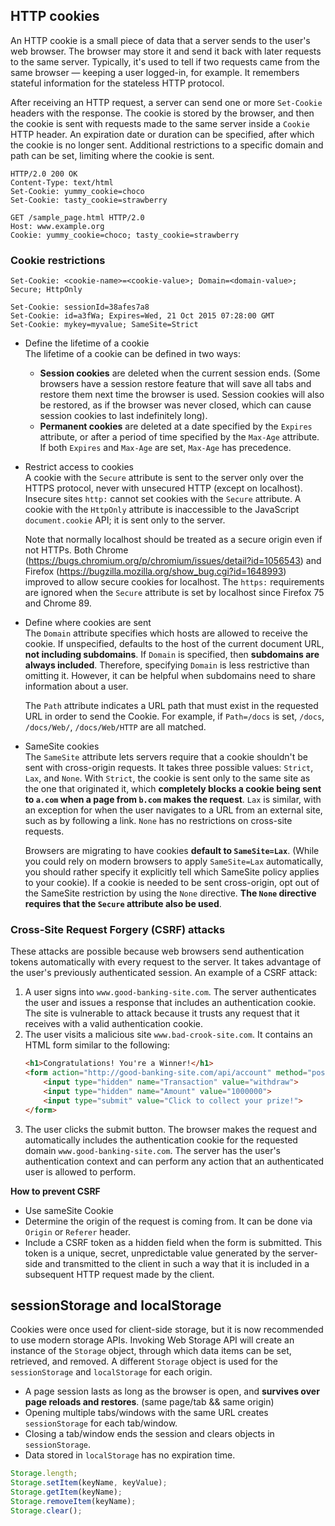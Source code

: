 ## HTTP cookies
An HTTP cookie is a small piece of data that a server sends to the user's web browser. The browser may store it and send it back with later requests to the same server. Typically, it's used to tell if two requests came from the same browser — keeping a user logged-in, for example. It remembers stateful information for the stateless HTTP protocol.

After receiving an HTTP request, a server can send one or more `Set-Cookie` headers with the response. The cookie is stored by the browser, and then the cookie is sent with requests made to the same server inside a `Cookie` HTTP header. An expiration date or duration can be specified, after which the cookie is no longer sent. Additional restrictions to a specific domain and path can be set, limiting where the cookie is sent.

```
HTTP/2.0 200 OK
Content-Type: text/html
Set-Cookie: yummy_cookie=choco
Set-Cookie: tasty_cookie=strawberry

GET /sample_page.html HTTP/2.0
Host: www.example.org
Cookie: yummy_cookie=choco; tasty_cookie=strawberry
```

### Cookie restrictions
```
Set-Cookie: <cookie-name>=<cookie-value>; Domain=<domain-value>; Secure; HttpOnly

Set-Cookie: sessionId=38afes7a8
Set-Cookie: id=a3fWa; Expires=Wed, 21 Oct 2015 07:28:00 GMT
Set-Cookie: mykey=myvalue; SameSite=Strict
```

- Define the lifetime of a cookie  
The lifetime of a cookie can be defined in two ways:
  - **Session cookies** are deleted when the current session ends. (Some browsers have a session restore feature that will save all tabs and restore them next time the browser is used. Session cookies will also be restored, as if the browser was never closed, which can cause session cookies to last indefinitely long).
  - **Permanent cookies** are deleted at a date specified by the `Expires` attribute, or after a period of time specified by the `Max-Age` attribute. If both `Expires` and `Max-Age` are set, `Max-Age` has precedence.

- Restrict access to cookies  
A cookie with the `Secure` attribute is sent to the server only over the HTTPS protocol, never with unsecured HTTP (except on localhost). Insecure sites `http:` cannot set cookies with the `Secure` attribute. A cookie with the `HttpOnly` attribute is inaccessible to the JavaScript `document.cookie` API; it is sent only to the server.

  Note that normally localhost should be treated as a secure origin even if not HTTPs. Both Chrome (https://bugs.chromium.org/p/chromium/issues/detail?id=1056543) and Firefox (https://bugzilla.mozilla.org/show_bug.cgi?id=1648993) improved to allow secure cookies for localhost. The `https:` requirements are ignored when the `Secure` attribute is set by localhost since Firefox 75 and Chrome 89.

- Define where cookies are sent  
The `Domain` attribute specifies which hosts are allowed to receive the cookie. If unspecified, defaults to the host of the current document URL, **not including subdomains**. If `Domain` is specified, then **subdomains are always included**. Therefore, specifying `Domain` is less restrictive than omitting it. However, it can be helpful when subdomains need to share information about a user.

  The `Path` attribute indicates a URL path that must exist in the requested URL in order to send the Cookie. For example, if `Path=/docs` is set, `/docs`, `/docs/Web/`, `/docs/Web/HTTP` are all matched.

- SameSite cookies  
The `SameSite` attribute lets servers require that a cookie shouldn't be sent with cross-origin requests. It takes three possible values: `Strict`, `Lax`, and `None`. With `Strict`, the cookie is sent only to the same site as the one that originated it, which **completely blocks a cookie being sent to `a.com` when a page from `b.com` makes the request**. `Lax` is similar, with an exception for when the user navigates to a URL from an external site, such as by following a link. `None` has no restrictions on cross-site requests.

  Browsers are migrating to have cookies **default to `SameSite=Lax`**. (While you could rely on modern browsers to apply `SameSite=Lax` automatically, you should rather specify it explicitly tell which SameSite policy applies to your cookie). If a cookie is needed to be sent cross-origin, opt out of the SameSite restriction by using the `None` directive. **The `None` directive requires that the `Secure` attribute also be used**.

### Cross-Site Request Forgery (CSRF) attacks
These attacks are possible because web browsers send authentication tokens automatically with every request to the server. It takes advantage of the user's previously authenticated session. An example of a CSRF attack:

1. A user signs into `www.good-banking-site.com`. The server authenticates the user and issues a response that includes an authentication cookie. The site is vulnerable to attack because it trusts any request that it receives with a valid authentication cookie.
2. The user visits a malicious site `www.bad-crook-site.com`. It contains an HTML form similar to the following:
    ```html
    <h1>Congratulations! You're a Winner!</h1>
    <form action="http://good-banking-site.com/api/account" method="post">
        <input type="hidden" name="Transaction" value="withdraw">
        <input type="hidden" name="Amount" value="1000000">
        <input type="submit" value="Click to collect your prize!">
    </form>
    ```
3. The user clicks the submit button. The browser makes the request and automatically includes the authentication cookie for the requested domain `www.good-banking-site.com`. The server has the user's authentication context and can perform any action that an authenticated user is allowed to perform.

**How to prevent CSRF**
- Use sameSite Cookie
- Determine the origin of the request is coming from. It can be done via `Origin` or `Referer` header.
- Include a CSRF token as a hidden field when the form is submitted. This token is a unique, secret, unpredictable value generated by the server-side and transmitted to the client in such a way that it is included in a subsequent HTTP request made by the client.


## sessionStorage and localStorage
Cookies were once used for client-side storage, but it is now recommended to use modern storage APIs. Invoking Web Storage API will create an instance of the `Storage` object, through which data items can be set, retrieved, and removed. A different `Storage` object is used for the `sessionStorage` and `localStorage` for each origin.

- A page session lasts as long as the browser is open, and **survives over page reloads and restores**. (same page/tab && same origin)
- Opening multiple tabs/windows with the same URL creates `sessionStorage` for each tab/window.
- Closing a tab/window ends the session and clears objects in `sessionStorage`.
- Data stored in `localStorage` has no expiration time.

```javascript
Storage.length;
Storage.setItem(keyName, keyValue);
Storage.getItem(keyName);
Storage.removeItem(keyName);
Storage.clear();
```
